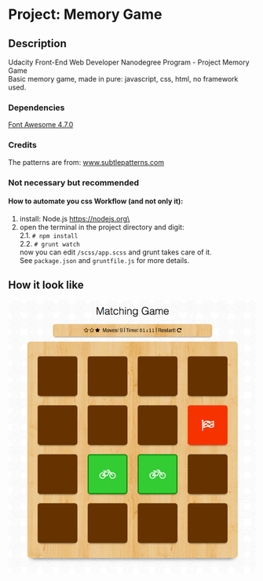 # Project: Memory Game

## Description
Udacity Front-End Web Developer Nanodegree Program - Project Memory Game\
Basic memory game, made in pure: javascript, css, html, no framework used.

### Dependencies
[Font Awesome 4.7.0](https://maxcdn.bootstrapcdn.com/font-awesome/4.7.0/css/font-awesome.min.css)

### Credits
The patterns are from: www.subtlepatterns.com

### Not necessary but recommended

#### How to automate you css Workflow (and not only it):

1. install: Node.js https://nodejs.org\
2. open the terminal in the project directory and digit:\
  2.1. ```# npm install ```\
  2.2.  ```# grunt watch ```\
now you can edit `/scss/app.scss` and grunt takes care of it.\
See `package.json` and `gruntfile.js` for more details.

## How it look like

![Screen-Shot-Demo](/projects/03-memory-game/screenshot/matching-game-screenshot.png)
